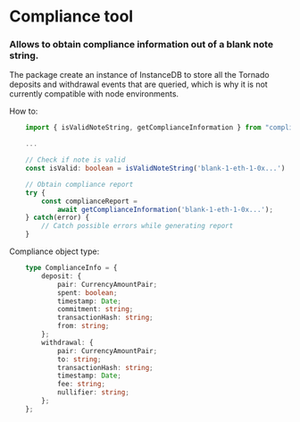 # Compliance tool

### Allows to obtain compliance information out of a blank note string.

The package create an instance of InstanceDB to store all the Tornado deposits and withdrawal events
that are queried, which is why it is not currently compatible with node environments.

How to:

```ts
    import { isValidNoteString, getComplianceInformation } from "compliance-tool";

    ...

    // Check if note is valid
    const isValid: boolean = isValidNoteString('blank-1-eth-1-0x...')

    // Obtain compliance report
    try {
        const complianceReport = 
            await getComplianceInformation('blank-1-eth-1-0x...');
    } catch(error) {
        // Catch possible errors while generating report
    }
```

Compliance object type:

```ts
    type ComplianceInfo = {
        deposit: {
            pair: CurrencyAmountPair;
            spent: boolean;
            timestamp: Date;
            commitment: string;
            transactionHash: string;
            from: string;
        };
        withdrawal: {
            pair: CurrencyAmountPair;
            to: string;
            transactionHash: string;
            timestamp: Date;
            fee: string;
            nullifier: string;
        };
    };
```